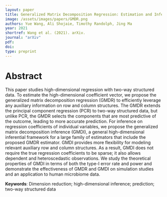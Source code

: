 ```yaml
---
layout: paper
title: Generalized Matrix Decomposition Regression: Estimation and Inference for Two-way Structured Data
image: /assets/images/papers/GMDR.png
authors: Yue Wang, Ali Shojaie, Timothy Randolph, Jing Ma 
year: 2021
shortref: Wang et al. (2021). arXiv.
journal: "arXiv"
pdf: 
doi: 
type: preprint
---
```


# Abstract

This paper studies high-dimensional regression with two-way structured data. To estimate the high-dimensional coefficient vector, we propose the generalized matrix decomposition regression (GMDR) to efficiently leverage any auxiliary information on row and column structures. The GMDR extends the principal component regression (PCR) to two-way structured data, but unlike PCR, the GMDR selects the components that are most predictive of the outcome, leading to more accurate prediction. For inference on regression coefficients of individual variables, we propose the generalized matrix decomposition inference (GMDI), a general high-dimensional inferential framework for a large family of estimators that include the proposed GMDR estimator. GMDI provides more flexibility for modeling relevant auxiliary row and column structures. As a result, GMDI does not require the true regression coefficients to be sparse; it also allows dependent and heteroscedastic observations. We study the theoretical properties of GMDI in terms of both the type-I error rate and power and demonstrate the effectiveness of GMDR and GMDI on simulation studies and an application to human microbiome data.

**Keywords**: Dimension reduction; high-dimensional inference; prediction; two-way structured data

